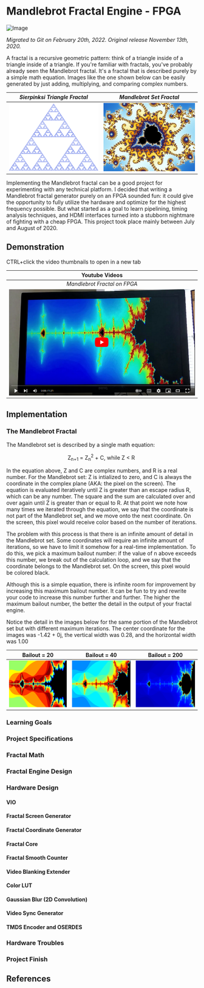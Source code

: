 # Mandlebrot Fractal Engine - FPGA
![Image](/doc/FractalFront.gif)

*Migrated to Git on February 20th, 2022. Original release November 13th, 2020.*

A fractal is a recursive geometric pattern: think of a triangle inside of a triangle inside of a
triangle. If you're familiar with fractals, you've probably already seen the Mandlebrot fractal.
It's a fractal that is described purely by a simple math equation. Images like the one shown below
can be easily generated by just adding, multiplying, and comparing complex numbers.

| *Sierpinksi Triangle Fractal* | *Mandlebrot Set Fractal*      |
| ----------------------------- | ----------------------------- |
| ![Image](/doc/TriFractal.png) | ![Image](/doc/mandlebrot.jpg) |




Implementing the Mandlebrot fractal can be a good project for experimenting with any technical
platform. I decided that writing a Mandlebrot fractal generator purely on an FPGA sounded fun: it
could give the opportunity to fully utilize the hardware and optimize for the highest frequency
possible. But what started as a goal to learn pipelining, timing analysis techniques, and HDMI
interfaces turned into a stubborn nightmare of fighting with a cheap FPGA. This project took place
mainly between July and August of 2020.  

## Demonstration
CTRL+click the video thumbnails to open in a new tab

| Youtube Videos |
| :--: |
| *Mandlebrot Fractal on FPGA* |
| [![Image](/doc/vid01_tb.png)](https://youtu.be/olNmJYW6uFA) |

## Implementation

### The Mandlebrot Fractal

The Mandlebrot set is described by a single math equation:
<p align="center" class="font-weight-bold">Z<sub>n+1</sub> = Z<sub>n</sub><sup>2</sup> + C, while Z &lt; R&nbsp;</p>

In the equation above, Z and C are complex numbers, and R is a real number. For the Mandlebrot set:
Z is intialized to zero, and C is always the coordinate in the complex plane (AKA: the pixel on the
screen). The equation is evaluated iteratively until Z is greater than an escape radius R, which can
be any number.  The square and the sum are calculated over and over again until Z is greater than or
equal to R. At that point we note how many times we iterated through the equation, we say that the
coordinate is not part of the Mandlebrot set, and we move onto the next coordinate. On the screen,
this pixel would receive color based on the number of iterations.

The problem with this process is that there is an infinite amount of detail in the Mandlebrot set.
Some coordinates will require an infinite amount of iterations, so we have to limit it somehow for a
real-time implementation. To do this, we pick a maximum bailout number: if the value of n above
exceeds this number, we break out of the calculation loop, and we say that the coordinate belongs to
the Mandlebrot set. On the screen, this pixel would be colored black. 

Although this is a simple equation, there is infinite room for improvement by increasing this
maximum bailout number. It can be fun to try and rewrite your code to increase this number further
and further. The higher the maximum bailout number, the better the detail in the output of your
fractal engine.

Notice the detail in the images below for the same portion of the Mandlebrot set but with different
maximum iterations. The center coordinate for the images was -1.42 + 0j, the vertical width was
0.28, and the horizontal width was 1.00

| Bailout = 20               | Bailout = 40               | Bailout = 200               |
| -------------------------- | -------------------------- | --------------------------- |
| ![Image](/doc/20_iter.png) | ![Image](/doc/40_iter.png) | ![Image](/doc/200_iter.png) |

### Learning Goals

### Project Specifications

### Fractal Math

### Fractal Engine Design

### Hardware Design

#### VIO

#### Fractal Screen Generator

#### Fractal Coordinate Generator

#### Fractal Core

#### Fractal Smooth Counter

#### Video Blanking Extender

#### Color LUT

#### Gaussian Blur (2D Convolution)

#### Video Sync Generator

#### TMDS Encoder and OSERDES

### Hardware Troubles

### Project Finish

## References
